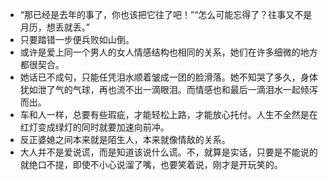 - “那已经是去年的事了，你也该把它往了吧！”“怎么可能忘得了？往事又不是月历，想丢就丢。”
- 只要踏错一步便兵败如山倒。
- 或许是爱上同一个男人的女人情感结构也相同的关系，她们在许多细微的地方都很契合。
- 她话已不成句，只能任凭泪水顺着皱成一团的脸滑落。她不知哭了多久，身体犹如泄了气的气球，再也流不出一滴眼泪。而情感也和最后一滴泪水一起倾泻而出。
- 车和人一样，总要有些瑕疵，才能轻松上路，才能放心托付。人生不全然是在红灯变成绿灯的同时就要加速向前冲。
- 反正婆媳之间本来就是陌生人，本来就像情敌的关系。
- 大人并不是爱说谎，而是知道该说什么谎。不，就算是实话，只要是不能说的就绝口不提，即使不小心说溜了嘴，也要笑着说，刚才是开玩笑的。



